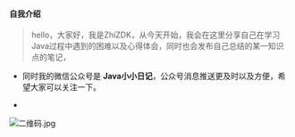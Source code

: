 #### 自我介绍
> hello，大家好，我是ZhiZDK，从今天开始，我会在这里分享自己在学习Java过程中遇到的困难以及心得体会，同时也会发布自己总结的某一知识点的笔记，
* 同时我的微信公众号是 **Java小小日记**，公众号消息推送更及时以及方便，希望大家可以关注一下。

* 
![二维码.jpg](https://i.loli.net/2020/12/26/UkOEKJxLFbpmv4Z.jpg)
